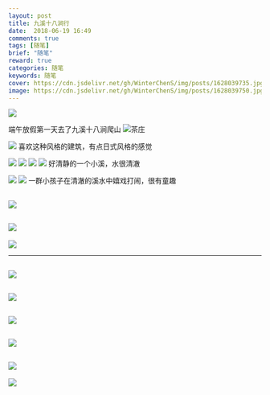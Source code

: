 ```yaml
---
layout: post
title: 九溪十八涧行
date:  2018-06-19 16:49
comments: true
tags: [随笔]
brief: "随笔"
reward: true
categories: 随笔
keywords: 随笔
cover: https://cdn.jsdelivr.net/gh/WinterChenS/img/posts/1628039735.jpg
image: https://cdn.jsdelivr.net/gh/WinterChenS/img/posts/1628039750.jpg
---
```


![](https://cdn.jsdelivr.net/gh/WinterChenS/img/posts/1628039750.jpg)

端午放假第一天去了九溪十八涧爬山
![茶庄](https://cdn.jsdelivr.net/gh/WinterChenS/img/posts/1628039750.jpg)


![](https://cdn.jsdelivr.net/gh/WinterChenS/img/posts/1628039750.jpg)
喜欢这种风格的建筑，有点日式风格的感觉

![](https://cdn.jsdelivr.net/gh/WinterChenS/img/posts/1628039751.jpg)
![](https://cdn.jsdelivr.net/gh/WinterChenS/img/posts/1628039751.jpg)
![](https://cdn.jsdelivr.net/gh/WinterChenS/img/posts/1628039751.jpg)
![](https://cdn.jsdelivr.net/gh/WinterChenS/img/posts/1628039751.jpg)
好清静的一个小溪，水很清澈

![](https://cdn.jsdelivr.net/gh/WinterChenS/img/posts/1628039752.jpg)
![](http://img.winterchen.com/IMG_1720.JPG)
一群小孩子在清澈的溪水中嬉戏打闹，很有童趣

![](https://cdn.jsdelivr.net/gh/WinterChenS/img/posts/1628039752.jpg)
----
![](https://cdn.jsdelivr.net/gh/WinterChenS/img/posts/1628039752.jpg)
----
![](https://cdn.jsdelivr.net/gh/WinterChenS/img/posts/1628039753.jpg)

----
![](https://cdn.jsdelivr.net/gh/WinterChenS/img/posts/1628039753.jpg)
----
![](https://cdn.jsdelivr.net/gh/WinterChenS/img/posts/1628039753.jpg)
----
![](http://img.winterchen.com/IMG_1717.JPG)
----

![](https://cdn.jsdelivr.net/gh/WinterChenS/img/posts/1628039753.jpg)
----
![](https://cdn.jsdelivr.net/gh/WinterChenS/img/posts/1628039753.jpg)
----
![](https://cdn.jsdelivr.net/gh/WinterChenS/img/posts/1628039753.jpg)

